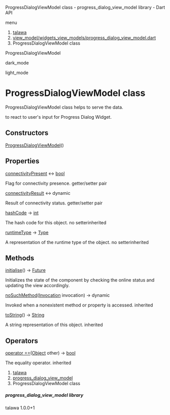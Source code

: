 




ProgressDialogViewModel class - progress\_dialog\_view\_model library - Dart API







menu

1. [talawa](../index.html)
2. [view\_model/widgets\_view\_models/progress\_dialog\_view\_model.dart](../file-___home_harshil_Desktop_open-source_palisadoes_talawa_lib_view_model_widgets_view_models_progress_dialog_view_model/)
3. ProgressDialogViewModel class

ProgressDialogViewModel


dark\_mode

light\_mode




# ProgressDialogViewModel class


ProgressDialogViewModel class helps to serve the data.

to react to user's input for Progress Dialog Widget.


## Constructors

[ProgressDialogViewModel](../file-___home_harshil_Desktop_open-source_palisadoes_talawa_lib_view_model_widgets_view_models_progress_dialog_view_model/ProgressDialogViewModel/ProgressDialogViewModel.html)()




## Properties

[connectivityPresent](../file-___home_harshil_Desktop_open-source_palisadoes_talawa_lib_view_model_widgets_view_models_progress_dialog_view_model/ProgressDialogViewModel/connectivityPresent.html)
↔ [bool](https://api.flutter.dev/flutter/dart-core/bool-class.html)

Flag for connectivity presence.
getter/setter pair

[connectivityResult](../file-___home_harshil_Desktop_open-source_palisadoes_talawa_lib_view_model_widgets_view_models_progress_dialog_view_model/ProgressDialogViewModel/connectivityResult.html)
↔ dynamic

Result of connectivity status.
getter/setter pair

[hashCode](https://api.flutter.dev/flutter/dart-core/Object/hashCode.html)
→ [int](https://api.flutter.dev/flutter/dart-core/int-class.html)

The hash code for this object.
no setterinherited

[runtimeType](https://api.flutter.dev/flutter/dart-core/Object/runtimeType.html)
→ [Type](https://api.flutter.dev/flutter/dart-core/Type-class.html)

A representation of the runtime type of the object.
no setterinherited



## Methods

[initialise](../file-___home_harshil_Desktop_open-source_palisadoes_talawa_lib_view_model_widgets_view_models_progress_dialog_view_model/ProgressDialogViewModel/initialise.html)()
→ [Future](https://api.flutter.dev/flutter/dart-core/Future-class.html)<void>


Initializes the state of the component by checking the online status and updating the view accordingly.

[noSuchMethod](https://api.flutter.dev/flutter/dart-core/Object/noSuchMethod.html)([Invocation](https://api.flutter.dev/flutter/dart-core/Invocation-class.html) invocation)
→ dynamic


Invoked when a nonexistent method or property is accessed.
inherited

[toString](https://api.flutter.dev/flutter/dart-core/Object/toString.html)()
→ [String](https://api.flutter.dev/flutter/dart-core/String-class.html)


A string representation of this object.
inherited



## Operators

[operator ==](https://api.flutter.dev/flutter/dart-core/Object/operator_equals.html)([Object](https://api.flutter.dev/flutter/dart-core/Object-class.html) other)
→ [bool](https://api.flutter.dev/flutter/dart-core/bool-class.html)


The equality operator.
inherited



 


1. [talawa](../index.html)
2. [progress\_dialog\_view\_model](../file-___home_harshil_Desktop_open-source_palisadoes_talawa_lib_view_model_widgets_view_models_progress_dialog_view_model/)
3. ProgressDialogViewModel class

##### progress\_dialog\_view\_model library





talawa
1.0.0+1






